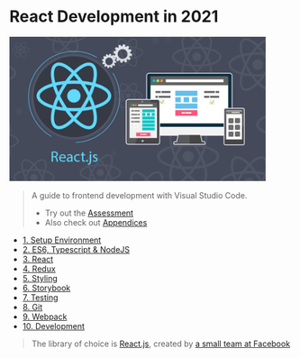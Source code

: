 # React Development in 2021

<img
alt="react-dev"
src="./src/assets/frontend-dev-react.jpeg"
style="height: 256px"
height="256"
/>
> A guide to frontend development with Visual Studio Code.
>
> - Try out the [Assessment](./src/chapters/guides/CryptoCharts.md)
> - Also check out [Appendices](./src/chapters/appendix/CodingStandards.md)

- [1. Setup Environment](./src/chapters/1-Environment.md)
- [2. ES6, Typescript & NodeJS](./src/chapters/2-Javascript.md)
- [3. React](./src/chapters/3-React.md)
- [4. Redux](./src/chapters/4-Redux.md)
- [5. Styling](./src/chapters/5-Styling.md)
- [6. Storybook](./src/chapters/6-Storybook.md)
- [7. Testing](./src/chapters/7-Testing.md)
- [8. Git](./src/chapters/8-Git.md)
- [9. Webpack](./src/chapters/9-Webpack.md)
- [10. Development](./src/chapters/10-Development.md)

> The library of choice is [React.js](https://reactjs.org/), created by [a small team at Facebook](https://reactjs.org/community/team.html)
